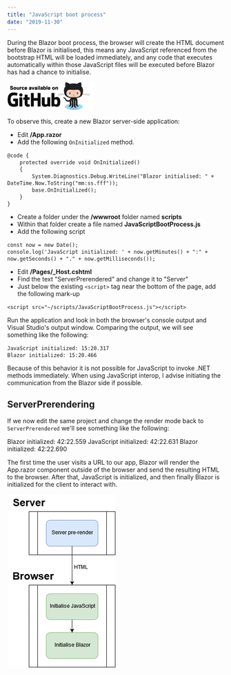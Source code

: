 ```yaml
---
title: "JavaScript boot process"
date: "2019-11-30"
---
```


During the Blazor boot process, the browser will create the HTML document before Blazor is initialised, this means any JavaScript referenced from the bootstrap HTML will be loaded immediately, and any code that executes automatically within those JavaScript files will be executed before Blazor has had a chance to initialise.

[![](images/SourceLink-e1567978928628.png)](https://github.com/mrpmorris/blazor-university/tree/master/src/JavaScriptInterop/JavaScriptBootProcess)

To observe this, create a new Blazor server-side application:

- Edit **/App.razor**
- Add the following `OnInitialized` method.

```razor
@code {
	protected override void OnInitialized()
	{
		System.Diagnostics.Debug.WriteLine("Blazor initialised: " + DateTime.Now.ToString("mm:ss.fff"));
		base.OnInitialized();
	}
}
```

- Create a folder under the **/wwwroot** folder named **scripts**
- Within that folder create a file named **JavaScriptBootProcess.js**
- Add the following script

```razor
const now = new Date();
console.log('JavaScript initialized: ' + now.getMinutes() + ":" + now.getSeconds() + "." + now.getMilliseconds());
```

- Edit **/Pages/_Host.cshtml**
- Find the text "ServerPrerendered" and change it to "Server"
- Just below the existing `<script>` tag near the bottom of the page, add the following mark-up

```razor
<script src="~/scripts/JavaScriptBootProcess.js"></script>
```

Run the application and look in both the browser's console output and Visual Studio's output window. Comparing the output, we will see something like the following:

```console
JavaScript initialized: 15:20.317
Blazor initialized: 15:20.466
```

Because of this behavior it is not possible for JavaScript to invoke .NET methods immediately. When using JavaScript interop, I advise initiating the communication from the Blazor side if possible.

## ServerPrerendering

If we now edit the same project and change the render mode back to `ServerPrerendered` we'll see something like the following:

Blazor initialized: 42:22.559
JavaScript initialized: 42:22.631
Blazor initialized: 42:22.690

The first time the user visits a URL to our app, Blazor will render the App.razor component outside of the browser and send the resulting HTML to the browser. After that, JavaScript is initialized, and then finally Blazor is initialized for the client to interact with.

![](images/JavaScriptBootProcessDiagram.png)

